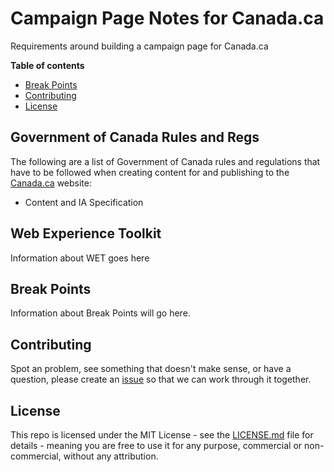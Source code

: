 # Campaign Page Notes for Canada.ca 
Requirements around building a campaign page for Canada.ca

**Table of contents** 


* [Break Points](#break-points)
* [Contributing](#contributing)
* [License](#license)


## Government of Canada Rules and Regs  

The following are a list of Government of Canada rules and regulations that have to be followed when creating content for and publishing to the [Canada.ca](https://canada.ca) website: 

* Content and IA Specification


## Web Experience Toolkit 

Information about WET goes here 


## Break Points 

Information about Break Points will go here.


## Contributing 

Spot an problem, see something that doesn't make sense, or have a question, please create an [issue](https://github.com/neilmispelaar/canada-campaign-page/issues) so that we can work through it together. 


## License

This repo is licensed under the MIT License - see the [LICENSE.md](LICENSE.md) file for details - meaning you are free to use it for any purpose, commercial or non-commercial, without any attribution. 
